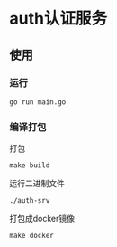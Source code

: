 # auth认证服务

## 使用

### 运行

```bash
go run main.go
```

### 编译打包

打包

```
make build
```

运行二进制文件

```
./auth-srv
```

打包成docker镜像

```
make docker
```